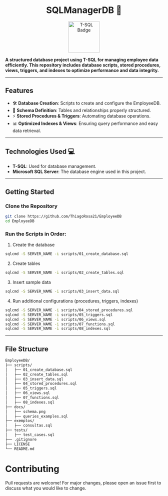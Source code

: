 <div align="center"><h1> SQLManagerDB 🚀 </h1></div>

<div align="center">
  <a href="#">
    <img src="https://img.shields.io/badge/T-SQL-CC2927?logo=microsoftsqlserver&logoColor=fff" alt="T-SQL Badge" width="100">
  </a>
</div>

**A structured database project using T-SQL for managing employee data efficiently. This repository includes database scripts, stored procedures, views, triggers, and indexes to optimize performance and data integrity.**

---

## Features
- 🛠 **Database Creation**: Scripts to create and configure the EmployeeDB.
- 📄 **Schema Definition**: Tables and relationships properly structured.
- ⚡ **Stored Procedures & Triggers**: Automating database operations.
- 📊 **Optimized Indexes & Views**: Ensuring query performance and easy data retrieval.

---

## Technologies Used 💻
- **T-SQL**: Used for database management.
- **Microsoft SQL Server**: The database engine used in this project.

---

## Getting Started

### Clone the Repository
```bash
git clone https://github.com/ThiagoRosa21/EmployeeDB
cd EmployeeDB
```

### Run the Scripts in Order:
1. Create the database
```bash
sqlcmd -S SERVER_NAME -i scripts/01_create_database.sql
```
2. Create tables
```bash
sqlcmd -S SERVER_NAME -i scripts/02_create_tables.sql
```
3. Insert sample data
```bash
sqlcmd -S SERVER_NAME -i scripts/03_insert_data.sql
```
4. Run additional configurations (procedures, triggers, indexes)
```bash
sqlcmd -S SERVER_NAME -i scripts/04_stored_procedures.sql
sqlcmd -S SERVER_NAME -i scripts/05_triggers.sql
sqlcmd -S SERVER_NAME -i scripts/06_views.sql
sqlcmd -S SERVER_NAME -i scripts/07_functions.sql
sqlcmd -S SERVER_NAME -i scripts/08_indexes.sql
```

---

## File Structure
```bash
EmployeeDB/
├── scripts/
│   ├── 01_create_database.sql
│   ├── 02_create_tables.sql
│   ├── 03_insert_data.sql
│   ├── 04_stored_procedures.sql
│   ├── 05_triggers.sql
│   ├── 06_views.sql
│   ├── 07_functions.sql
│   ├── 08_indexes.sql
├── docs/
│   ├── schema.png
│   ├── queries_examples.sql
├── exemplos/
│   ├── consultas.sql
├── tests/
│   ├── test_cases.sql
├── .gitignore
├── LICENSE
└── README.md
```

# Contributing
Pull requests are welcome! For major changes, please open an issue first to discuss what you would like to change.

